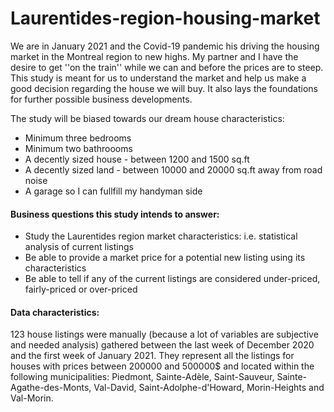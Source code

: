 # Laurentides-region-housing-market

We are in January 2021 and the Covid-19 pandemic his driving the housing market in the Montreal region to new highs. My partner and I have the desire to get ''on the train'' while we can and before the prices are to steep. This study is meant for us to understand the market and help us make a good decision regarding the house we will buy. It also lays the foundations for further possible business developments.

The study will be biased towards our dream house characteristics:

 - Minimum three bedrooms
 - Minimum two bathroooms
 - A decently sized house - between 1200 and 1500 sq.ft
 - A decently sized land - between 10000 and 20000 sq.ft away from road noise
 - A garage so I can fullfill my handyman side


#### Business questions this study intends to answer:
 - Study the Laurentides region market characteristics: i.e. statistical analysis of current listings
 - Be able to provide a market price for a potential new listing using its characteristics
 - Be able to tell if any of the current listings are considered under-priced, fairly-priced or over-priced

#### Data characteristics:
123 house listings were manually (because a lot of variables are subjective and needed analysis) gathered between the last week of December 2020 and the first week of January 2021. They represent all the listings for houses with prices between 200000 and 500000$ and located within the following municipalities: Piedmont, Sainte-Adèle, Saint-Sauveur, Sainte-Agathe-des-Monts, Val-David, Saint-Adolphe-d'Howard, Morin-Heights and Val-Morin.
